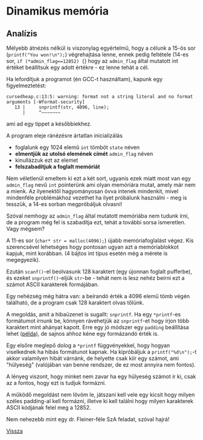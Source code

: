 # Dinamikus memória

## Analízis

Mélyebb átnézés nélkül is viszonylag egyértelmű, hogy a célunk a 15-ös sor (`printf("You won!\n");`) végrehajtása lenne, ennek pedig feltétele (14-es sor, `if (*admin_flag==12852) {`) hogy az `admin_flag` által mutatott int értéket beállítsuk egy adott értékre - ez lenne tehát a cél.

Ha lefordítjuk a programot (én GCC-t használtam), kapunk egy figyelmeztetést:
```
cursedheap.c:13:5: warning: format not a string literal and no format arguments [-Wformat-security]
   13 |     snprintf(str, 4096, line);
      |     ^~~~~~~~
```
ami ad egy tippet a későbbiekhez.

A program eleje ránézésre ártatlan inicializálás
- foglalunk egy 1024 elemű `int` tömböt `state` néven
- **elmentjük az utolsó elemének címét** `admin_flag` néven
- kinullázzuk ezt az elemet
- **felszabadítjuk a foglalt memóriát**

Nem véletlenül emeltem ki ezt a két sort, ugyanis ezek miatt most van egy `admin_flag` nevű `int` pointerünk ami olyan memóriára mutat, amely már nem a mienk. Az ilyenektől hagyományosan óvva intenek mindenkit, mivel mindenféle problémákhoz vezethet ha ilyet próbálunk használni - meg is tesszük, a 14-es sorban megpróbáljuk olvasni!

Szóval nemhogy az `admin_flag` által mutatott memóriába nem tudunk írni, de a program még fel is szabadítja ezt, tehát a további sorsa ismeretlen. Vagy mégsem?

A 11-es sor (`char* str = malloc(4096);`) újabb memóriafoglalást végez. Kis szerencsével lehetséges hogy pontosan ugyan azt a memóriablokkot kapjuk, mint korábban. (4 bájtos int típus esetén még a mérete is megegyezik).

Ezután `scanf()`-el beolvasunk 128 karaktert (egy újonnan foglalt pufferbe), és ezeket `snprintf()`-eljük `str`-be - tehát nem is lesz nehéz beírni ezt a számot ASCII karakterek formájában.

Egy nehézség még hátra van: a beírandó érték a 4096 elemű tömb végén található, de a program csak 128 karaktert olvas tőlünk.

A megoldás, amit a hibaüzenet is sugallt: `snprintf`. Ha egy `*printf`-es formátumot írnunk be, könnyen rávehetjük az `snprintf`-et hogy írjon több karaktert mint ahányat kapott. Erre egy jó módszer egy `padding` beállítása lehet ([példa](https://stackoverflow.com/a/293448/4379569)), de sajnos ahhoz kéne egy formázandó érték is.

Egy elsőre meglepő dolog a `*printf` függvényekkel, hogy hogyan viselkednek ha hibás formátunot kapnak. Ha kipróbáljuk a `printf("%d\n");`-t akkor valamilyen hibát várnánk, de helyette csak kiír egy számot, ami "hülyeség" (valójában van benne rendszer, de ez most annyira nem fontos). 

A lényeg viszont, hogy minket nem zavar ha egy hülyeség számot ír ki, csak az a fontos, hogy ezt is tudjuk formázni.

A működő megoldást nem lövöm le, játszani kell vele egy kicsit hogy milyen széles padding-al kell formázni, illetve ki kell találni hogy milyen karakterek ASCII kódjának felel meg a 12852.

Nem nehezebb mint egy dr. Fleiner-féle SzA feladat, szóval hajrá!

[Vissza](cpuzzles.md)